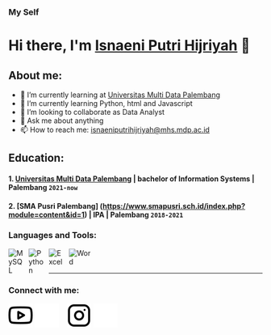 ### My Self
# Hi there, I'm [Isnaeni Putri Hijriyah](https://instagram.com/isnaenihijriyah?igshid=YmMyMTA2M2Y=) 👋
## About me:
- 🔭 I’m currently learning at [Universitas Multi Data Palembang](https://mdp.ac.id/)
- 🌱 I’m currently learning Python, html and Javascript
- 👯 I’m looking to collaborate as Data Analyst
- 💬 Ask me about anything
- 📫 How to reach me: isnaeniputrihijriyah@mhs.mdp.ac.id

## Education:

#### 1. [Universitas Multi Data Palembang](https://mdp.ac.id/) | bachelor of Information Systems | Palembang `2021-now`



 #### 2. [SMA Pusri Palembang] (https://www.smapusri.sch.id/index.php?module=content&id=1) | IPA | Palembang `2018-2021`


### Languages and Tools:

[<img align="left" alt="MySQL" width="30px" src="https://cdn.jsdelivr.net/gh/devicons/devicon/icons/mysql/mysql-original.svg" style="padding-right:10px;" />][webdev]
[<img align="left" alt="Python" width="30px" src="https://upload.wikimedia.org/wikipedia/commons/thumb/c/c3/Python-logo-notext.svg/110px-Python-logo-notext.svg.png?20100317150552" style="padding-right:10px;" />][webdev]
[<img align="left" alt="Excel" width="30px" src="https://is2-ssl.mzstatic.com/image/thumb/Purple126/v4/a8/fd/5a/a8fd5a84-c6f1-355f-3b9f-6e86598efaa3/XCEL.png/1200x630bb.png" style="padding-right:10px;" />][webdev]
[<img align="left" alt="Word" width="50px" src="https://download.logo.wine/logo/Microsoft_Word/Microsoft_Word-Logo.wine.png" style="padding-right:10px;" />][webdev]

<br />
<br />

---
### Connect with me:

[![website](./img/youtube-light.svg)](https://www.youtube.com/@MDPTVindonesia#gh-light-mode-only)
[![website](./img/youtube-dark.svg)](https://www.youtube.com/@MDPTVindonesia#gh-dark-mode-only)
&nbsp;&nbsp;
[![website](./img/instagram-light.svg)](https://instagram.com/isnaenihijriyah?igshid=YmMyMTA2M2Y=)
[![website](./img/instagram-dark.svg)](https://instagram.com/isnaenihijriyah?igshid=YmMyMTA2M2Y=)



[webdev]: https://github.com/isnaenihijriyah/isnaenihijriyah
